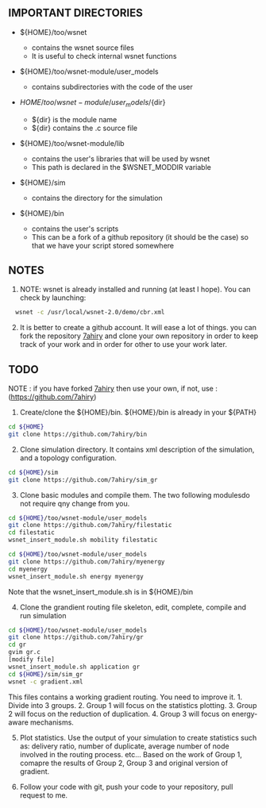 ## IMPORTANT DIRECTORIES

- ${HOME}/too/wsnet
  - contains the wsnet source files
  - It is useful to check internal wsnet functions

- ${HOME}/too/wsnet-module/user_models 
  - contains subdirectories with the code of the user

- ${HOME}/too/wsnet-module/user_models/${dir}
  - ${dir} is the module name
  - ${dir} contains the .c source file


- ${HOME}/too/wsnet-module/lib
  - contains the user's libraries that will be used by wsnet
  - This path is declared in the $WSNET_MODDIR variable

- ${HOME}/sim
  - contains the directory for the simulation

- ${HOME}/bin
  - contains the user's scripts
  - This can be a fork of a github repository (it should be the case) so that we have your script stored somewhere


## NOTES
  1. NOTE: wsnet is already installed and running (at least I hope). You can check by launching: 
  
  ```sh
    wsnet -c /usr/local/wsnet-2.0/demo/cbr.xml
  ```
  
  2. It is better to create a github account. It will ease a lot of things. you can fork the repository [7ahiry](https://github.com/7ahiry) and clone your own repository in order to keep track of your work and in order for other to use your work later.

## TODO
NOTE : if you have forked [7ahiry](https://github.com/7ahiry) then use your own, if not, use : (https://github.com/7ahiry)

  1. Create/clone the ${HOME}/bin. ${HOME}/bin is already in your ${PATH}
  ```sh
  cd ${HOME}
  git clone https://github.com/7ahiry/bin
  ```
  
  2. Clone simulation directory. It contains xml description of the simulation, and a topology configuration.
  ```sh
  cd ${HOME}/sim
  git clone https://github.com/7ahiry/sim_gr
  ```
  
  3. Clone basic modules and compile them. The two following modulesdo not require qny change from you. 
  ```sh
  cd ${HOME}/too/wsnet-module/user_models
  git clone https://github.com/7ahiry/filestatic
  cd filestatic
  wsnet_insert_module.sh mobility filestatic
  ```
  ```sh
  cd ${HOME}/too/wsnet-module/user_models
  git clone https://github.com/7ahiry/myenergy
  cd myenergy
  wsnet_insert_module.sh energy myenergy
  ```
  Note that the wsnet_insert_module.sh is in ${HOME}/bin
  
  4. Clone the grandient routing file skeleton, edit, complete, compile and run simulation
  ```sh
  cd ${HOME}/too/wsnet-module/user_models
  git clone https://github.com/7ahiry/gr
  cd gr
  gvim gr.c
  [modify file]
  wsnet_insert_module.sh application gr 
  cd ${HOME}/sim/sim_gr
  wsnet -c gradient.xml
  ```
  This files contains a working gradient routing. You need to improve it. 
  		1. Divide into 3 groups.
  		2. Group 1 will focus on the statistics plotting.
  		3. Group 2 will focus on the reduction of duplication.
  		4. Group 3 will focus on energy-aware mechanisms.
        
  5. Plot statistics. Use the output of your simulation to create statistics such as: delivery ratio, number of duplicate, average number of node involved in the routing process. etc... Based on the work of Group 1, comapre the results of Group 2, Group 3 and original version of gradient.
  
  6. Follow your code with git, push your code to your repository, pull request to me. 


